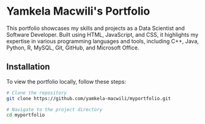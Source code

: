 # Yamkela Macwili's Portfolio

This portfolio showcases my skills and projects as a Data Scientist and Software Developer. 
Built using HTML, JavaScript, and CSS, it highlights my expertise in various programming languages and tools, including C++, Java, Python, R, MySQL, Git, GitHub, and Microsoft Office. 

## Installation

To view the portfolio locally, follow these steps:

```bash
# Clone the repository
git clone https://github.com/yamkela-macwili/myportfolio.git

# Navigate to the project directory
cd myportfolio
